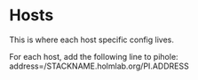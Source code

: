 # Hosts

This is where each host specific config lives. 

For each host, add the following line to pihole:
address=/STACKNAME.holmlab.org/PI.ADDRESS